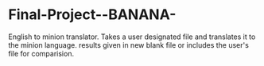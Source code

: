# Final-Project--BANANA-
English to minion translator. 
Takes a user designated file and translates it to the minion language. 
results given in new blank file or includes the user's file for comparision. 
